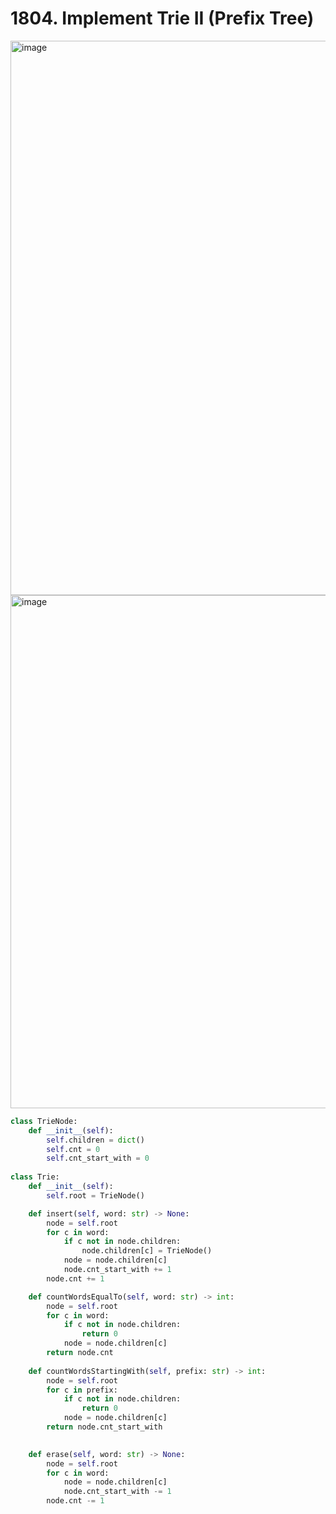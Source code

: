 # 1804. Implement Trie II (Prefix Tree)

<img width="887" alt="image" src="https://github.com/user-attachments/assets/4a436240-caa2-49e8-9af4-ac9e21fa19e0">
<img width="821" alt="image" src="https://github.com/user-attachments/assets/b92c4238-f1a2-437e-af96-5b0eb5788389">


```py
class TrieNode:
    def __init__(self):
        self.children = dict()
        self.cnt = 0
        self.cnt_start_with = 0
        
class Trie:
    def __init__(self):
        self.root = TrieNode()

    def insert(self, word: str) -> None:
        node = self.root
        for c in word:
            if c not in node.children:
                node.children[c] = TrieNode()
            node = node.children[c]    
            node.cnt_start_with += 1    
        node.cnt += 1

    def countWordsEqualTo(self, word: str) -> int:
        node = self.root
        for c in word:
            if c not in node.children:
                return 0
            node = node.children[c]
        return node.cnt    
            
    def countWordsStartingWith(self, prefix: str) -> int:
        node = self.root
        for c in prefix:
            if c not in node.children:
                return 0
            node = node.children[c]
        return node.cnt_start_with
        

    def erase(self, word: str) -> None:
        node = self.root
        for c in word:
            node = node.children[c]
            node.cnt_start_with -= 1
        node.cnt -= 1
```
